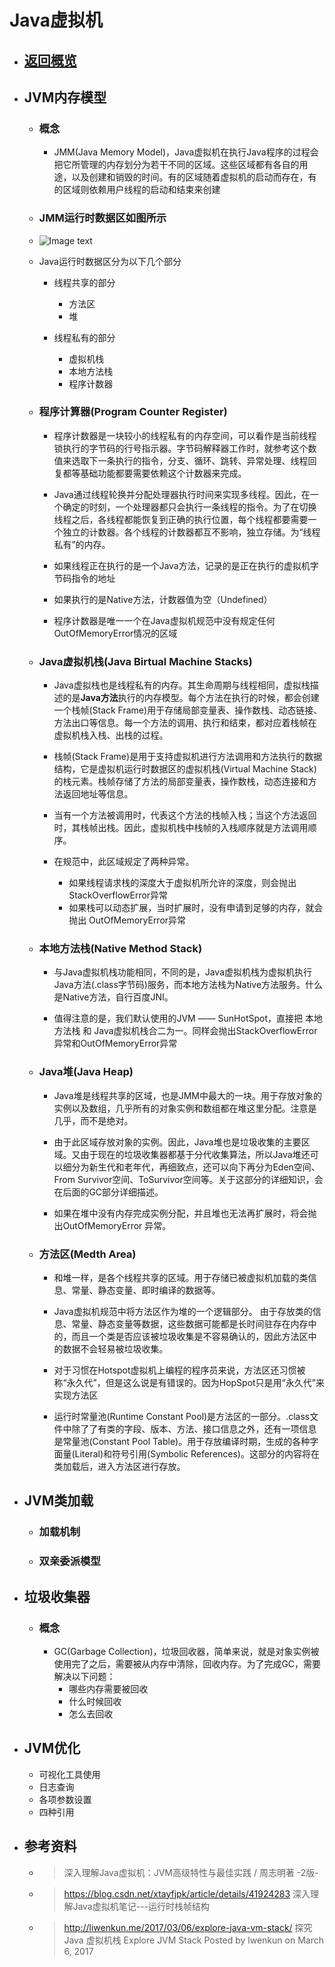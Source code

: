 # Java虚拟机

+ ## <a href="https://github.com/wildhunt-unique/JavaKnowledgePoint/blob/master/README.md">返回概览</a>

+ ## JVM内存模型
    + ### 概念
        + JMM(Java Memory Model)，Java虚拟机在执行Java程序的过程会把它所管理的内存划分为若干不同的区域。这些区域都有各自的用途，以及创建和销毁的时间。有的区域随着虚拟机的启动而存在，有的区域则依赖用户线程的启动和结束来创建
    + ### JMM运行时数据区如图所示
    + ![Image text](http://www.qtu404.com/imageLib/github/20180625095148.png)
    + Java运行时数据区分为以下几个部分
        + 线程共享的部分
            + 方法区
            + 堆

        + 线程私有的部分
            + 虚拟机栈
            + 本地方法栈
            + 程序计数器

    + ### 程序计算器(Program Counter Register)
        + 程序计数器是一块较小的线程私有的内存空间，可以看作是当前线程锁执行的字节码的行号指示器。字节码解释器工作时，就参考这个数值来选取下一条执行的指令，分支、循环、跳转、异常处理、线程回复都等基础功能都要需要依赖这个计数器来完成。

        + Java通过线程轮换并分配处理器执行时间来实现多线程。因此，在一个确定的时刻，一个处理器都只会执行一条线程的指令。为了在切换线程之后，各线程都能恢复到正确的执行位置，每个线程都要需要一个独立的计数器。各个线程的计数器都互不影响，独立存储。为“线程私有”的内存。

        +  如果线程正在执行的是一个Java方法，记录的是正在执行的虚拟机字节码指令的地址

        +  如果执行的是Native方法，计数器值为空（Undefined）

        +  程序计数器是唯一一个在Java虚拟机规范中没有规定任何OutOfMemoryError情况的区域

    + ### Java虚拟机栈(Java Birtual Machine Stacks)
        + Java虚拟栈也是线程私有的内存。其生命周期与线程相同，虚拟栈描述的是**Java方法**执行的内存模型。每个方法在执行的时候，都会创建一个栈帧(Stack Frame)用于存储局部变量表、操作数栈、动态链接、方法出口等信息。每一个方法的调用、执行和结束，都对应着栈帧在虚拟机栈入栈、出栈的过程。

        + 栈帧(Stack Frame)是用于支持虚拟机进行方法调用和方法执行的数据结构，它是虚拟机运行时数据区的虚拟机栈(Virtual Machine Stack)的栈元素。栈帧存储了方法的局部变量表，操作数栈，动态连接和方法返回地址等信息。
        
        + 当有一个方法被调用时，代表这个方法的栈帧入栈；当这个方法返回时，其栈帧出栈。因此，虚拟机栈中栈帧的入栈顺序就是方法调用顺序。

        + 在规范中，此区域规定了两种异常。
            + 如果线程请求栈的深度大于虚拟机所允许的深度，则会抛出StackOverflowError异常
            + 如果栈可以动态扩展，当时扩展时，没有申请到足够的内存，就会抛出 OutOfMemoryError异常

    + ### 本地方法栈(Native Method Stack)
        + 与Java虚拟机栈功能相同，不同的是，Java虚拟机栈为虚拟机执行Java方法(.class字节码)服务，而本地方法栈为Native方法服务。什么是Native方法，自行百度JNI。

        + 值得注意的是，我们默认使用的JVM —— SunHotSpot，直接把 本地方法栈 和 Java虚拟机栈合二为一。同样会抛出StackOverflowError异常和OutOfMemoryError异常

    + ### Java堆(Java Heap)
        + Java堆是线程共享的区域，也是JMM中最大的一块。用于存放对象的实例以及数组，几乎所有的对象实例和数组都在堆这里分配。注意是几乎，而不是绝对。

        + 由于此区域存放对象的实例。因此，Java堆也是垃圾收集的主要区域。又由于现在的垃圾收集器都基于分代收集算法，所以Java堆还可以细分为新生代和老年代，再细致点，还可以向下再分为Eden空间、From Survivor空间、ToSurvivor空间等。关于这部分的详细知识，会在后面的GC部分详细描述。

        + 如果在堆中没有内存完成实例分配，并且堆也无法再扩展时，将会抛出OutOfMemoryError 异常。

    + ### 方法区(Medth Area)
        + 和堆一样，是各个线程共享的区域。用于存储已被虚拟机加载的类信息、常量、静态变量、即时编译的数据等。

        + Java虚拟机规范中将方法区作为堆的一个逻辑部分。 由于存放类的信息、常量、静态变量等数据，这些数据可能都是长时间驻存在内存中的，而且一个类是否应该被垃圾收集是不容易确认的，因此方法区中的数据不会轻易被垃圾收集。
        
        + 对于习惯在Hotspot虚拟机上编程的程序员来说，方法区还习惯被称“永久代”，但是这么说是有错误的。因为HopSpot只是用“永久代”来实现方法区
        
        + 运行时常量池(Runtime Constant Pool)是方法区的一部分。.class文件中除了了有类的字段、版本、方法、接口信息之外，还有一项信息是常量池(Constant Pool Table)。用于存放编译时期，生成的各种字面量(Literal)和符号引用(Symbolic References)。这部分的内容将在类加载后，进入方法区进行存放。

+ ## JVM类加载 
    + ### 加载机制
    + ### 双亲委派模型 

+ ## 垃圾收集器
     + ### 概念
        + GC(Garbage Collection)，垃圾回收器，简单来说，就是对象实例被使用完了之后，需要被从内存中清除，回收内存。为了完成GC，需要解决以下问题：
            + 哪些内存需要被回收
            + 什么时候回收
            + 怎么去回收

+ ## JVM优化
    + 可视化工具使用
    + 日志查询
    + 各项参数设置
    + 四种引用

+ ## 参考资料
    + > 深入理解Java虚拟机：JVM高级特性与最佳实践 / 周志明著 -2版-
    + > https://blog.csdn.net/xtayfjpk/article/details/41924283 深入理解Java虚拟机笔记---运行时栈帧结构
    + > http://liwenkun.me/2017/03/06/explore-java-vm-stack/ 探究 Java 虚拟机栈 Explore JVM Stack Posted by lwenkun on March 6, 2017
